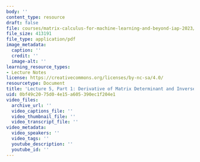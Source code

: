 ```yaml
---
body: ''
content_type: resource
draft: false
file: courses/matrix-calculus-for-machine-learning-and-beyond-iap-2023/mit18_s096iap23_lec07.pdf
file_size: 413191
file_type: application/pdf
image_metadata:
  caption: ''
  credit: ''
  image-alt: ''
learning_resource_types:
- Lecture Notes
license: https://creativecommons.org/licenses/by-nc-sa/4.0/
resourcetype: Document
title: 'Lecture 5, Part 1: Derivative of Matrix Determinant and Inverse'
uid: 0bf49c20-75d0-4e15-a605-390ec1f204e1
video_files:
  archive_url: ''
  video_captions_file: ''
  video_thumbnail_file: ''
  video_transcript_file: ''
video_metadata:
  video_speakers: ''
  video_tags: ''
  youtube_description: ''
  youtube_id: ''
---
```

